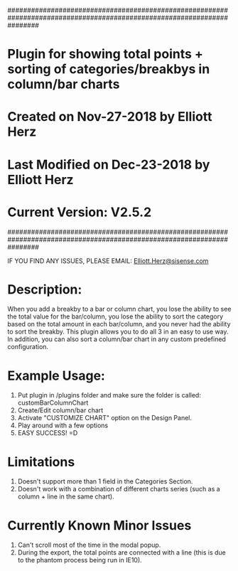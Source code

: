 ########################################################################################################################
#  	Plugin for showing total points + sorting of categories/breakbys in column/bar charts
#	Created on Nov-27-2018 by Elliott Herz
#	Last Modified on Dec-23-2018 by Elliott Herz
#	Current Version: V2.5.2
########################################################################################################################


IF YOU FIND ANY ISSUES, PLEASE EMAIL: Elliott.Herz@sisense.com


# Description: 
When you add a breakby to a bar or column chart, you lose the ability to see the total value for the bar/column, you lose the ability to sort the category based on the total amount in each bar/column, and you never had the ability to sort the breakby. This plugin allows you to do all 3 in an easy to use way. In addition, you can also sort a column/bar chart in any custom predefined configuration.


# Example Usage:
1) Put plugin in /plugins folder and make sure the folder is called: customBarColumnChart
2) Create/Edit column/bar chart
3) Activate "CUSTOMIZE CHART" option on the Design Panel.
4) Play around with a few options
5) EASY SUCCESS! =D


# Limitations
1) Doesn't support more than 1 field in the Categories Section.
2) Doesn't work with a combination of different charts series (such as a column + line in the same chart).


# Currently Known Minor Issues
1) Can't scroll most of the time in the modal popup.
2) During the export, the total points are connected with a line (this is due to the phantom process being run in IE10).    